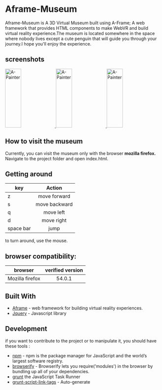 # Aframe-Museum
Aframe-Museum is A 3D Virtual Museum built using A-Frame; A web framework that provides HTML components to make WebVR and build virtual reality experience.The museum is located somewhere in the space where nobody lives except a cute penguin that will guide you through your journey.I hope you'll enjoy the experience.
## screenshots
<a href="https://user-images.githubusercontent.com/8776142/27985796-c5867608-63f2-11e7-9aab-a984da21bd83.png">
  <img alt="A-Painter" target="_blank" src="https://user-images.githubusercontent.com/8776142/27985796-c5867608-63f2-11e7-9aab-a984da21bd83.png" height="190" width="32%">
</a>

<a href="https://user-images.githubusercontent.com/8776142/27986549-82d593a8-6400-11e7-983e-d716750ded9a.png">
  <img alt="A-Painter" target="_blank" src="https://user-images.githubusercontent.com/8776142/27986549-82d593a8-6400-11e7-983e-d716750ded9a.png" height="190" width="32%">
</a>

<a href="https://user-images.githubusercontent.com/8776142/27986562-c203f7e0-6400-11e7-82c0-934ed4578291.png">
  <img alt="A-Painter" target="_blank" src="https://user-images.githubusercontent.com/8776142/27986562-c203f7e0-6400-11e7-82c0-934ed4578291.png" height="190" width="32%">
</a>

## How to visit the museum
Currently, you can visit the museum only with the browser **mozilla firefox.**
Navigate to the project folder and open index.html.

## Getting around

| key        | Action           | 
| ------------- |:-------------:| 
| z     | move forward |
| s | move backward      |
| q | move left     |
| d | move right     |
| space bar | jump |

to turn around, use the mouse.

## browser compatibility:
| browser        | verified version | 
| ------------- |:-------------:| 
| Mozilla firefox    | 54.0.1  |

## Built With
* [Aframe](https://github.com/aframevr/aframe/) - web framework for building virtual reality experiences.
* [Jquery](https://github.com/jquery/jquery) - Javascript library

## Development
if you want to contribute to the project or to manipulate it, you should have these tools :
* [npm](https://www.npmjs.com/) - npm is the package manager for JavaScript and the world’s largest software registry. 
* [browserify](http://browserify.org/) - Browserify lets you require('modules') in the browser by bundling up all of your dependencies.
* [grunt](https://gruntjs.com/getting-started) the JavaScript Task Runner
* [grunt-script-link-tags](https://www.npmjs.com/package/grunt-script-link-tags) - Auto-generate <script> and <link> tags for your HTML files.
### why npm ?
We use npm to install the dependencies of the project which are listed in package.json.</br>
Navigate to the project folder and run the following command :
```
npm install
```
### why browserify ?
We use browserify to bundle up **maintobrowserify.js** (it contains some dependencies) into **bundle.js** which is included in index.html.</br>
Run the following command from **js/** if you want to bundle up maintobrowserify.js:
```
browserify maintobrowserify.js > bundle.js
``` 
### why grunt-script-link-tags?
We use the plugin **grunt-script-link-tags** to add automatically in 
index.html the script tags of all the javascript files located in **js/project**.To run the plugin, you should have grunt installed.</br>
If you want to update the tags, run the following command:
```
grunt slt
```
## Authors
Ismail QOUIQA :: ismail.qouiqa@gmail.com :: [@QouiqaIsmail](https://twitter.com/QouiqaIsmail)

## License
This program is free software and is distributed under an MIT License.
